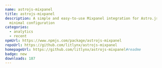 ```yaml
---
name: astrojs-mixpanel
title: astrojs-mixpanel
description: A simple and easy-to-use Mixpanel integration for Astro.js with
  minimal configuration
categories:
  - analytics
  - recent
npmUrl: https://www.npmjs.com/package/astrojs-mixpanel
repoUrl: https://github.com/litlynx/astrojs-mixpanel
homepageUrl: https://github.com/litlynx/astrojs-mixpanel#readme
badge: new
downloads: 187
---
```


